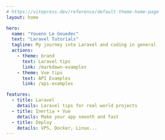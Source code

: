 ```yaml
---
# https://vitepress.dev/reference/default-theme-home-page
layout: home

hero:
  name: "Youenn Le Gouedec"
  text: "Laravel Tutorials"
  tagline: My journey into Laravel and coding in general
  actions:
    - theme: brand
      text: Laravel tips
      link: /markdown-examples
    - theme: Vue tips
      text: API Examples
      link: /api-examples

features:
  - title: Laravel
    details: Laravel tips for real world projects
  - title: Inertia + Vue
    details: Make your app smooth and fast
  - title: Deploy
    details: VPS, Docker, Linux...
---
```

